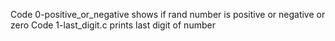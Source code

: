 Code 0-positive_or_negative shows if rand number is positive or negative or zero 
Code 1-last_digit.c prints last digit of number
